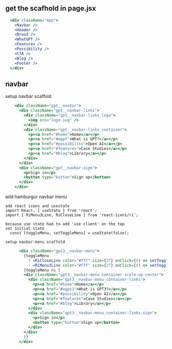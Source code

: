 ## get the scafhold in page.jsx

```jsx
  <div className="App">
    <Navbar />
    <Header />
    <Brand />
    <WhatGPT />
    <Features />
    <Possibility />
    <CTA />
    <Blog />
    <Footer />
  </div>
```


## navbar

setup navbar scaffold

```jsx
    <div className="gpt__navbar">
      <div className="gpt__navbar-links">
        <div className="gpt__navbar-links_logo">
          <img src="logo.svg" />
        </div>
        <div className="gpt__navbar-links_container">
          <p><a href="#home">Home</a></p>
          <p><a href="#wgpt">What is GPT?</a></p>
          <p><a href="#possibility">Open AI</a></p>
          <p><a href="#features">Case Studies</a></p>
          <p><a href="#blog">Library</a></p>
        </div>
      </div>
      <div className="gpt__navbar-sign">
        <p>Sign in</p>
        <button type="button">Sign up</button>
      </div>
    </div>
```

add hamburgur navbar menu

    add react icons and usestate
    import React, { useState } from 'react';
    import { RiMenu3Line, RiCloseLine } from 'react-icons/ri';

    because use state had to add 'use client' on the top
    set initial state
      const [toggleMenu, setToggleMenu] = useState(false);

    setup navbar-menu scaffold

```jsx
      <div className="gpt3__navbar-menu">
        {toggleMenu
          ? <RiCloseLine color="#fff" size={27} onClick={() => setToggleMenu(false)} />
          : <RiMenu3Line color="#fff" size={27} onClick={() => setToggleMenu(true)} />}
        {toggleMenu && (
        <div className="gpt3__navbar-menu_container scale-up-center">
          <div className="gpt3__navbar-menu_container-links">
            <p><a href="#home">Home</a></p>
            <p><a href="#wgpt3">What is GPT3?</a></p>
            <p><a href="#possibility">Open AI</a></p>
            <p><a href="#features">Case Studies</a></p>
            <p><a href="#blog">Library</a></p>
          </div>
          <div className="gpt3__navbar-menu_container-links-sign">
            <p>Sign in</p>
            <button type="button">Sign up</button>
          </div>
        </div>
        )}
      </div>

```